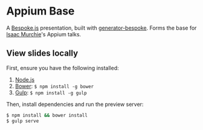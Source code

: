 # Appium Base

A [Bespoke.js](http://markdalgleish.com/projects/bespoke.js) presentation, built
with [generator-bespoke](https://github.com/markdalgleish/generator-bespoke). Forms
the base for [Isaac Murchie](http://twitter.com/imurchie)'s Appium talks.

## View slides locally

First, ensure you have the following installed:

1. [Node.js](http://nodejs.org)
2. [Bower](http://bower.io): `$ npm install -g bower`
3. [Gulp](http://gulpjs.com): `$ npm install -g gulp`

Then, install dependencies and run the preview server:

```bash
$ npm install && bower install
$ gulp serve
```
